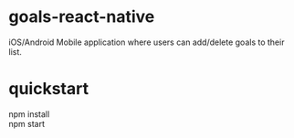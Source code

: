# goals-react-native
iOS/Android Mobile application where users can add/delete goals to their list.

# quickstart
npm install
<br>
npm start
